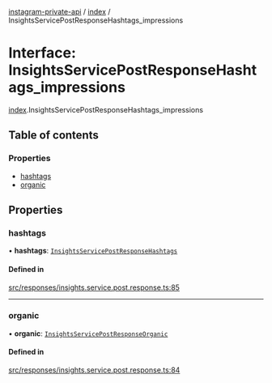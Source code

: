 [instagram-private-api](../../README.md) / [index](../../modules/index.md) / InsightsServicePostResponseHashtags_impressions

# Interface: InsightsServicePostResponseHashtags\_impressions

[index](../../modules/index.md).InsightsServicePostResponseHashtags_impressions

## Table of contents

### Properties

- [hashtags](InsightsServicePostResponseHashtags_impressions.md#hashtags)
- [organic](InsightsServicePostResponseHashtags_impressions.md#organic)

## Properties

### hashtags

• **hashtags**: [`InsightsServicePostResponseHashtags`](InsightsServicePostResponseHashtags.md)

#### Defined in

[src/responses/insights.service.post.response.ts:85](https://github.com/Nerixyz/instagram-private-api/blob/0e0721c/src/responses/insights.service.post.response.ts#L85)

___

### organic

• **organic**: [`InsightsServicePostResponseOrganic`](InsightsServicePostResponseOrganic.md)

#### Defined in

[src/responses/insights.service.post.response.ts:84](https://github.com/Nerixyz/instagram-private-api/blob/0e0721c/src/responses/insights.service.post.response.ts#L84)
